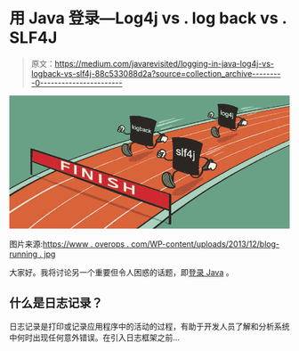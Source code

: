 # 用 Java 登录—Log4j vs . log back vs . SLF4J

> 原文：<https://medium.com/javarevisited/logging-in-java-log4j-vs-logback-vs-slf4j-88c533088d2a?source=collection_archive---------0----------------------->

[![](img/e0fce36c04c84f740cdb4b71e0a856d8.png)](https://www.java67.com/2021/10/how-to-set-logging-level-in-spring-boot-.html)

图片来源:[https://www . overops . com/WP-content/uploads/2013/12/blog-running . jpg](https://www.overops.com/wp-content/uploads/2013/12/blog-running.jpg)

大家好。我将讨论另一个重要但令人困惑的话题，即[登录 Java](https://javarevisited.blogspot.com/2011/05/top-10-tips-on-logging-in-java.html) 。

## 什么是日志记录？

日志记录是打印或记录应用程序中的活动的过程，有助于开发人员了解和分析系统中何时出现任何意外错误。在引入日志框架之前…